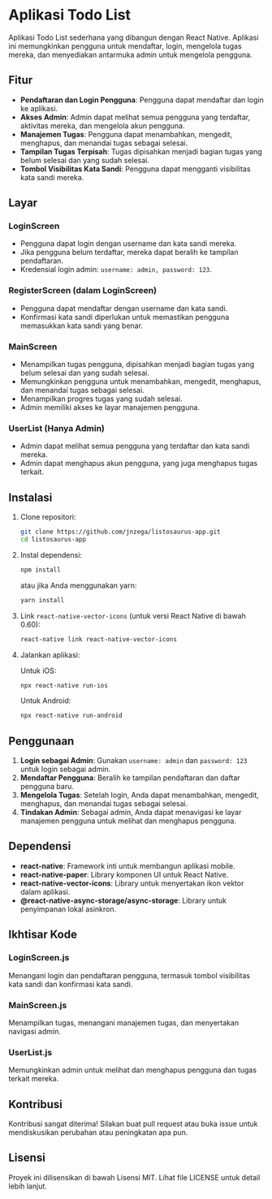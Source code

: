 # Aplikasi Todo List

Aplikasi Todo List sederhana yang dibangun dengan React Native. Aplikasi ini memungkinkan pengguna untuk mendaftar, login, mengelola tugas mereka, dan menyediakan antarmuka admin untuk mengelola pengguna.

## Fitur

- **Pendaftaran dan Login Pengguna**: Pengguna dapat mendaftar dan login ke aplikasi.
- **Akses Admin**: Admin dapat melihat semua pengguna yang terdaftar, aktivitas mereka, dan mengelola akun pengguna.
- **Manajemen Tugas**: Pengguna dapat menambahkan, mengedit, menghapus, dan menandai tugas sebagai selesai.
- **Tampilan Tugas Terpisah**: Tugas dipisahkan menjadi bagian tugas yang belum selesai dan yang sudah selesai.
- **Tombol Visibilitas Kata Sandi**: Pengguna dapat mengganti visibilitas kata sandi mereka.

## Layar

### LoginScreen

- Pengguna dapat login dengan username dan kata sandi mereka.
- Jika pengguna belum terdaftar, mereka dapat beralih ke tampilan pendaftaran.
- Kredensial login admin: `username: admin, password: 123`.

### RegisterScreen (dalam LoginScreen)

- Pengguna dapat mendaftar dengan username dan kata sandi.
- Konfirmasi kata sandi diperlukan untuk memastikan pengguna memasukkan kata sandi yang benar.

### MainScreen

- Menampilkan tugas pengguna, dipisahkan menjadi bagian tugas yang belum selesai dan yang sudah selesai.
- Memungkinkan pengguna untuk menambahkan, mengedit, menghapus, dan menandai tugas sebagai selesai.
- Menampilkan progres tugas yang sudah selesai.
- Admin memiliki akses ke layar manajemen pengguna.

### UserList (Hanya Admin)

- Admin dapat melihat semua pengguna yang terdaftar dan kata sandi mereka.
- Admin dapat menghapus akun pengguna, yang juga menghapus tugas terkait.

## Instalasi

1. Clone repositori:

    ```sh
    git clone https://github.com/jnzega/listosaurus-app.git
    cd listosaurus-app
    ```

2. Instal dependensi:

    ```sh
    npm install
    ```

    atau jika Anda menggunakan yarn:

    ```sh
    yarn install
    ```

3. Link `react-native-vector-icons` (untuk versi React Native di bawah 0.60):

    ```sh
    react-native link react-native-vector-icons
    ```

4. Jalankan aplikasi:

    Untuk iOS:

    ```sh
    npx react-native run-ios
    ```

    Untuk Android:

    ```sh
    npx react-native run-android
    ```

## Penggunaan

1. **Login sebagai Admin**: Gunakan `username: admin` dan `password: 123` untuk login sebagai admin.
2. **Mendaftar Pengguna**: Beralih ke tampilan pendaftaran dan daftar pengguna baru.
3. **Mengelola Tugas**: Setelah login, Anda dapat menambahkan, mengedit, menghapus, dan menandai tugas sebagai selesai.
4. **Tindakan Admin**: Sebagai admin, Anda dapat menavigasi ke layar manajemen pengguna untuk melihat dan menghapus pengguna.

## Dependensi

- **react-native**: Framework inti untuk membangun aplikasi mobile.
- **react-native-paper**: Library komponen UI untuk React Native.
- **react-native-vector-icons**: Library untuk menyertakan ikon vektor dalam aplikasi.
- **@react-native-async-storage/async-storage**: Library untuk penyimpanan lokal asinkron.

## Ikhtisar Kode

### LoginScreen.js

Menangani login dan pendaftaran pengguna, termasuk tombol visibilitas kata sandi dan konfirmasi kata sandi.

### MainScreen.js

Menampilkan tugas, menangani manajemen tugas, dan menyertakan navigasi admin.

### UserList.js

Memungkinkan admin untuk melihat dan menghapus pengguna dan tugas terkait mereka.

## Kontribusi

Kontribusi sangat diterima! Silakan buat pull request atau buka issue untuk mendiskusikan perubahan atau peningkatan apa pun.

## Lisensi

Proyek ini dilisensikan di bawah Lisensi MIT. Lihat file LICENSE untuk detail lebih lanjut.

